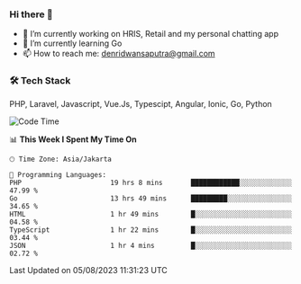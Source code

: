 ### Hi there 👋

- 🔭 I’m currently working on HRIS, Retail and my personal chatting app
- 🌱 I’m currently learning Go
- 📫 How to reach me: denridwansaputra@gmail.com


### 🛠 Tech Stack
PHP, Laravel, Javascript, Vue.Js, Typescipt, Angular, Ionic, Go, Python


<!--START_SECTION:waka-->
![Code Time](http://img.shields.io/badge/Code%20Time-3%2C569%20hrs%2053%20mins-blue)

📊 **This Week I Spent My Time On** 

```text
🕑︎ Time Zone: Asia/Jakarta

💬 Programming Languages: 
PHP                      19 hrs 8 mins       ████████████░░░░░░░░░░░░░   47.99 % 
Go                       13 hrs 49 mins      █████████░░░░░░░░░░░░░░░░   34.65 % 
HTML                     1 hr 49 mins        █░░░░░░░░░░░░░░░░░░░░░░░░   04.58 % 
TypeScript               1 hr 22 mins        █░░░░░░░░░░░░░░░░░░░░░░░░   03.44 % 
JSON                     1 hr 4 mins         █░░░░░░░░░░░░░░░░░░░░░░░░   02.72 % 
```


 Last Updated on 05/08/2023 11:31:23 UTC
<!--END_SECTION:waka-->
